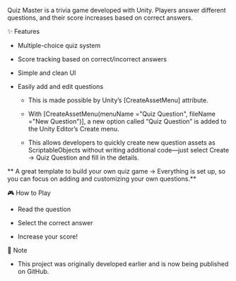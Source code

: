 

Quiz Master is a trivia game developed with Unity. Players answer different questions, and their score increases based on correct answers.

✨ Features

* Multiple-choice quiz system

* Score tracking based on correct/incorrect answers

* Simple and clean UI

* Easily add and edit questions

  * This is made possible by Unity’s [CreateAssetMenu] attribute.

  * With [CreateAssetMenu(menuName ="Quiz Question", fileName ="New Question")], a new option called “Quiz Question” is added to the Unity Editor’s Create menu.

  * This allows developers to quickly create new question assets as ScriptableObjects without writing additional code—just select Create → Quiz Question and fill in the details.

** A great template to build your own quiz game → Everything is set up, so you can focus on adding and customizing your own questions.**

🎮 How to Play

* Read the question

* Select the correct answer

* Increase your score!

📌 Note

 * This project was originally developed earlier and is now being published on GitHub.
